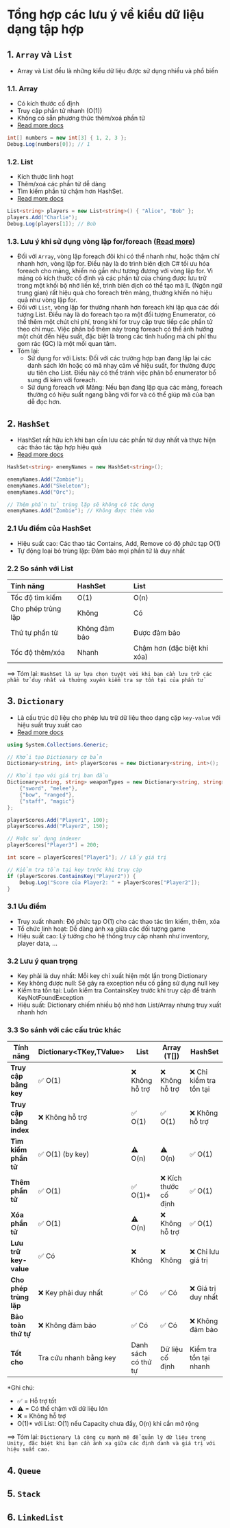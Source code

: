 # Tổng hợp các lưu ý về kiểu dữ liệu dạng tập hợp
## 1. `Array` và `List`
- Array và List đều là những kiểu dữ liệu được sử dụng nhiều và phổ biến
### 1.1. Array
- Có kích thước cố định
- Truy cập phần tử nhanh (O(1))
- Không có sẵn phương thức thêm/xoá phần tử
- [Read more docs](https://learn.microsoft.com/en-us/dotnet/api/system.array?view=net-9.0)
```csharp
int[] numbers = new int[3] { 1, 2, 3 };
Debug.Log(numbers[0]); // 1
```
### 1.2. List
- Kích thước linh hoạt
- Thêm/xoá các phần tử dễ dàng
- Tìm kiếm phần tử chậm hơn HashSet.
- [Read more docs](https://learn.microsoft.com/en-us/dotnet/api/system.array?view=net-9.0)
```csharp
List<string> players = new List<string>() { "Alice", "Bob" };
players.Add("Charlie");
Debug.Log(players[1]); // Bob
```
### 1.3. Lưu ý khi sử dụng vòng lặp for/foreach ([Read more](https://github.com/pancake-llc/foundation/wiki/performance-guide))
- Đối với `Array`, vòng lặp foreach đôi khi có thể nhanh như, hoặc thậm chí nhanh hơn, vòng lặp for. Điều này là do trình biên dịch C# tối ưu hóa foreach cho mảng, khiến nó gần như tương đương với vòng lặp for. Vì mảng có kích thước cố định và các phần tử của chúng được lưu trữ trong một khối bộ nhớ liền kề, trình biên dịch có thể tạo mã IL (Ngôn ngữ trung gian) rất hiệu quả cho foreach trên mảng, thường khiến nó hiệu quả như vòng lặp for.
- Đối với `List`, vòng lặp for thường nhanh hơn foreach khi lặp qua các đối tượng List. Điều này là do foreach tạo ra một đối tượng Enumerator, có thể thêm một chút chi phí, trong khi for truy cập trực tiếp các phần tử theo chỉ mục. Việc phân bổ thêm này trong foreach có thể ảnh hưởng một chút đến hiệu suất, đặc biệt là trong các tình huống mà chi phí thu gom rác (GC) là một mối quan tâm.
- Tóm lại:
    - Sử dụng for với Lists: Đối với các trường hợp bạn đang lặp lại các danh sách lớn hoặc có mã nhạy cảm về hiệu suất, for thường được ưu tiên cho List. Điều này có thể tránh việc phân bổ enumerator bổ sung đi kèm với foreach.
    - Sử dụng foreach với Mảng: Nếu bạn đang lặp qua các mảng, foreach thường có hiệu suất ngang bằng với for và có thể giúp mã của bạn dễ đọc hơn.
 

## 2. `HashSet`
- HashSet rất hữu ích khi bạn cần lưu các phần tử duy nhất và thực hiện các tháo tác tập hợp hiệu quả
- [Read more docs](https://learn.microsoft.com/en-us/dotnet/api/system.collections.generic.hashset-1?view=net-9.0)

```csharp
HashSet<string> enemyNames = new HashSet<string>();

enemyNames.Add("Zombie");
enemyNames.Add("Skeleton");
enemyNames.Add("Orc");

// Thêm phần tử trùng lặp sẽ không có tác dụng
enemyNames.Add("Zombie"); // Không được thêm vào
```
### 2.1 Ưu điểm của HashSet
- Hiệu suất cao: Các thao tác Contains, Add, Remove có độ phức tạp O(1)
- Tự động loại bỏ trùng lặp: Đảm bảo mọi phần tử là duy nhất
### 2.2 So sánh với List
|Tính năng|HashSet|List|
|:--------|:------|:---|
|Tốc độ tìm kiếm|O(1)|O(n)|
|Cho phép trùng lặp|Không|Có|
|Thứ tự phần tử|Không đảm bảo|Được đảm bảo|
|Tốc độ thêm/xóa|Nhanh|Chậm hơn (đặc biệt khi xóa)|

==> Tóm lại: `HashSet là sự lựa chọn tuyệt vời khi bạn cần lưu trữ các phần tử duy nhất và thường xuyên kiểm tra sự tồn tại của phần tử`
## 3. `Dictionary`
- Là cấu trúc dữ liệu cho phép lưu trữ dữ liệu theo dạng cặp `key-value` với hiệu suất truy xuất cao
- [Read more docs](https://learn.microsoft.com/en-us/dotnet/api/system.collections.generic.dictionary-2?view=net-9.0)

```csharp
using System.Collections.Generic;

// Khởi tạo Dictionary cơ bản
Dictionary<string, int> playerScores = new Dictionary<string, int>();

// Khởi tạo với giá trị ban đầu
Dictionary<string, string> weaponTypes = new Dictionary<string, string>() {
    {"sword", "melee"},
    {"bow", "ranged"},
    {"staff", "magic"}
};
```
```csharp
playerScores.Add("Player1", 100);
playerScores.Add("Player2", 150);

// Hoặc sử dụng indexer
playerScores["Player3"] = 200;

int score = playerScores["Player1"]; // Lấy giá trị

// Kiểm tra tồn tại key trước khi truy cập
if (playerScores.ContainsKey("Player2")) {
    Debug.Log("Score của Player2: " + playerScores["Player2"]);
}
```
### 3.1 Ưu điểm 
- Truy xuất nhanh: Độ phức tạp O(1) cho các thao tác tìm kiếm, thêm, xóa
- Tổ chức linh hoạt: Dễ dàng ánh xạ giữa các đối tượng game
- Hiệu suất cao: Lý tưởng cho hệ thống truy câp nhanh như inventory, player data, ...
### 3.2 Lưu ý quan trọng
- Key phải là duy nhất: Mỗi key chỉ xuất hiện một lần trong Dictionary
- Key không được null: Sẽ gây ra exception nếu cố gắng sử dụng null key
- Kiểm tra tồn tại: Luôn kiểm tra ContainsKey trước khi truy cập để tránh KeyNotFoundException
- Hiệu suất: Dictionary chiếm nhiều bộ nhớ hơn List/Array nhưng truy xuất nhanh hơn
### 3.3 So sánh với các cấu trúc khác
| Tính năng               | Dictionary<TKey,TValue> | List<T>          | Array (T[])      | HashSet<T>       |
|-------------------------|------------------------|------------------|------------------|------------------|
| **Truy cập bằng key**    | ✅ O(1)                | ❌ Không hỗ trợ  | ❌ Không hỗ trợ  | ❌ Chỉ kiểm tra tồn tại |
| **Truy cập bằng index**  | ❌ Không hỗ trợ        | ✅ O(1)          | ✅ O(1)          | ❌ Không hỗ trợ  |
| **Tìm kiếm phần tử**     | ✅ O(1) (by key)       | ⚠️ O(n)         | ⚠️ O(n)         | ✅ O(1)          |
| **Thêm phần tử**         | ✅ O(1)                | ✅ O(1)*         | ❌ Kích thước cố định | ✅ O(1)          |
| **Xóa phần tử**          | ✅ O(1)                | ⚠️ O(n)         | ❌ Không hỗ trợ  | ✅ O(1)          |
| **Lưu trữ key-value**    | ✅ Có                  | ❌ Không         | ❌ Không         | ❌ Chỉ lưu giá trị |
| **Cho phép trùng lặp**   | ❌ Key phải duy nhất   | ✅ Có            | ✅ Có            | ❌ Giá trị duy nhất |
| **Bảo toàn thứ tự**      | ❌ Không đảm bảo       | ✅ Có            | ✅ Có            | ❌ Không đảm bảo |
| **Tốt cho**              | Tra cứu nhanh bằng key | Danh sách có thứ tự | Dữ liệu cố định | Kiểm tra tồn tại nhanh |

*Ghi chú: 
- ✅ = Hỗ trợ tốt 
- ⚠️ = Có thể chậm với dữ liệu lớn 
- ❌ = Không hỗ trợ
- O(1)* với List: O(1) nếu Capacity chưa đầy, O(n) khi cần mở rộng

==> Tóm lại: `Dictionary là công cụ mạnh mẽ để quản lý dữ liệu trong Unity, đặc biệt khi bạn cần ánh xạ giữa các định danh và giá trị với hiệu suất cao.`
## 4. `Queue`
## 5. `Stack`
## 6. `LinkedList`
